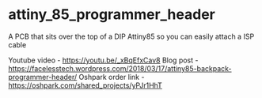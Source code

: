 # attiny_85_programmer_header
A PCB that sits over the top of a DIP Attiny85 so you can easily attach a ISP cable

Youtube video - https://youtu.be/_xBqEfxCav8
Blog post - https://facelesstech.wordpress.com/2018/03/17/attiny85-backpack-programmer-header/ 
Oshpark order link - https://oshpark.com/shared_projects/yPJr1HhT
